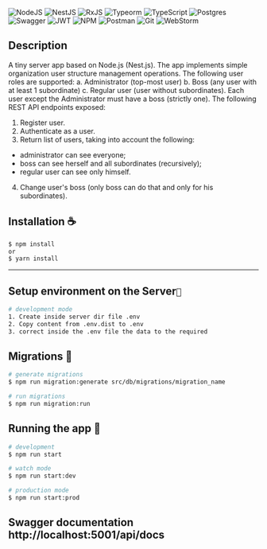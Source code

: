 ![NodeJS](https://img.shields.io/badge/node.js-6DA55F?style=for-the-badge&logo=node.js&logoColor=white)
![NestJS](https://img.shields.io/badge/nestjs-%23E0234E.svg?style=for-the-badge&logo=nestjs&logoColor=white)
![RxJS](https://img.shields.io/badge/rxjs-%23B7178C.svg?style=for-the-badge&logo=reactivex&logoColor=white)
![Typeorm](https://img.shields.io/badge/{_Typeorm_}-%21E0234E.svg?style=for-the-badge&logo=typeorm&logoColor=white)
![TypeScript](https://img.shields.io/badge/typescript-%23007ACC.svg?style=for-the-badge&logo=typescript&logoColor=white)
![Postgres](https://img.shields.io/badge/postgres-%23316192.svg?style=for-the-badge&logo=postgresql&logoColor=white)
![Swagger](https://img.shields.io/badge/-Swagger-%23Clojure?style=for-the-badge&logo=swagger&logoColor=white)
![JWT](https://img.shields.io/badge/JWT-black?style=for-the-badge&logo=JSON%20web%20tokens)
![NPM](https://img.shields.io/badge/NPM-%23000000.svg?style=for-the-badge&logo=npm&logoColor=white)
![Postman](https://img.shields.io/badge/Postman-FF6C37?style=for-the-badge&logo=postman&logoColor=white)
![Git](https://img.shields.io/badge/git-%23F05033.svg?style=for-the-badge&logo=git&logoColor=white)
![WebStorm](https://img.shields.io/badge/webstorm-143?style=for-the-badge&logo=webstorm&logoColor=white&color=black)

## Description

A tiny server app based on Node.js (Nest.js).
The app implements simple organization user structure management operations.
The following user roles are supported:
a. Administrator (top-most user)
b. Boss (any user with at least 1 subordinate)
c. Regular user (user without subordinates).
Each user except the Administrator must have a boss (strictly one).
The following REST API endpoints exposed:
1. Register user.
2. Authenticate as a user.
3. Return list of users, taking into account the following:
- administrator can see everyone;
- boss can see herself and all subordinates (recursively);
- regular user can see only himself.
4. Change user's boss (only boss can do that and only for his subordinates).

## Installation ☕

```bash
$ npm install
or
$ yarn install
```
___

## Setup environment on the Server`🔧`
```bash
# development mode
1. Create inside server dir file .env
2. Copy content from .env.dist to .env
3. correct inside the .env file the data to the required

```

## Migrations 🔧

```bash
# generate migrations
$ npm run migration:generate src/db/migrations/migration_name

# run migrations
$ npm run migration:run
```

## Running the app 🚀

```bash
# development
$ npm run start

# watch mode
$ npm run start:dev

# production mode
$ npm run start:prod
```

## Swagger documentation http://localhost:5001/api/docs